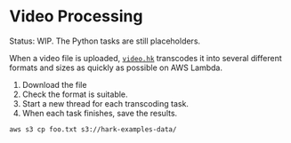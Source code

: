 # Video Processing

Status: WIP. The Python tasks are still placeholders.

When a video file is uploaded, [`video.hk`](video.hk) transcodes it into several
different formats and sizes as quickly as possible on AWS Lambda.

1. Download the file
2. Check the format is suitable.
3. Start a new thread for each transcoding task.
4. When each task finishes, save the results.


```shell
aws s3 cp foo.txt s3://hark-examples-data/
```
